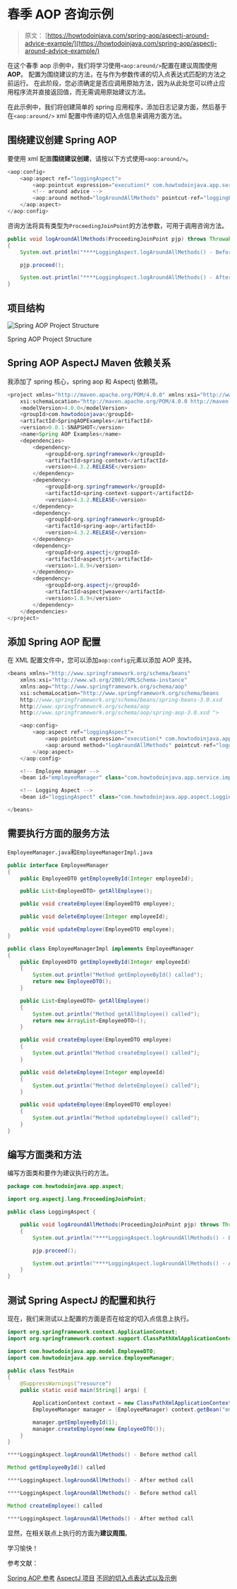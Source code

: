 # 春季 AOP 咨询示例

> 原文： [https://howtodoinjava.com/spring-aop/aspectj-around-advice-example/](https://howtodoinjava.com/spring-aop/aspectj-around-advice-example/)

在这个春季 aop 示例中，我们将学习使用`<aop:around/>`配置在建议周围使用 **AOP**。 配置为围绕建议的方法，在与作为参数传递的切入点表达式匹配的方法之前运行。 在此阶段，您必须确定是否应调用原始方法，因为从此处您可以终止应用程序流并直接返回值，而无需调用原始建议方法。

在此示例中，我们将创建简单的 spring 应用程序，添加日志记录方面，然后基于在`<aop:around/>` xml 配置中传递的切入点信息来调用方面方法。

## 围绕建议创建 Spring AOP

要使用 xml 配置**围绕建议创建**，请按以下方式使用`<aop:around/>`。

```java
<aop:config> 
    <aop:aspect ref="loggingAspect">
        <aop:pointcut expression="execution(* com.howtodoinjava.app.service.impl.EmployeeManagerImpl.*(..))" id="loggingPointcuts"/>
        <!-- around advice -->
        <aop:around method="logAroundAllMethods" pointcut-ref="loggingPointcuts" />  
    </aop:aspect> 
</aop:config>

```

咨询方法将具有类型为`ProceedingJoinPoint`的方法参数，可用于调用咨询方法。

```java
public void logAroundAllMethods(ProceedingJoinPoint pjp) throws Throwable 
{
    System.out.println("****LoggingAspect.logAroundAllMethods() - Before method call");

    pjp.proceed();

    System.out.println("****LoggingAspect.logAroundAllMethods() - After method call");
}

```

## 项目结构

![Spring AOP Project Structure](img/89dd27f7d603b5a50cf05e2415f38f6f.jpg)

Spring AOP Project Structure

## Spring AOP AspectJ Maven 依赖关系

我添加了 spring 核心，spring aop 和 Aspectj 依赖项。

```java
<project xmlns="http://maven.apache.org/POM/4.0.0" xmlns:xsi="http://www.w3.org/2001/XMLSchema-instance"
    xsi:schemaLocation="http://maven.apache.org/POM/4.0.0 http://maven.apache.org/xsd/maven-4.0.0.xsd;
    <modelVersion>4.0.0</modelVersion>
    <groupId>com.howtodoinjava</groupId>
    <artifactId>SpringAOPExamples</artifactId>
    <version>0.0.1-SNAPSHOT</version>
    <name>Spring AOP Examples</name>
    <dependencies>
        <dependency>
            <groupId>org.springframework</groupId>
            <artifactId>spring-context</artifactId>
            <version>4.3.2.RELEASE</version>
        </dependency>
        <dependency>
            <groupId>org.springframework</groupId>
            <artifactId>spring-context-support</artifactId>
            <version>4.3.2.RELEASE</version>
        </dependency>
        <dependency>
            <groupId>org.springframework</groupId>
            <artifactId>spring-aop</artifactId>
            <version>4.3.2.RELEASE</version>
        </dependency>
        <dependency>
            <groupId>org.aspectj</groupId>
            <artifactId>aspectjrt</artifactId>
            <version>1.8.9</version>
        </dependency>
        <dependency>
            <groupId>org.aspectj</groupId>
            <artifactId>aspectjweaver</artifactId>
            <version>1.8.9</version>
        </dependency>
    </dependencies>
</project>
```

## 添加 Spring AOP 配置

在 XML 配置文件中，您可以添加`aop:config`元素以添加 AOP 支持。

```java
<beans xmlns="http://www.springframework.org/schema/beans"
    xmlns:xsi="http://www.w3.org/2001/XMLSchema-instance"
    xmlns:aop="http://www.springframework.org/schema/aop"
    xsi:schemaLocation="http://www.springframework.org/schema/beans
    http://www.springframework.org/schema/beans/spring-beans-3.0.xsd
    http://www.springframework.org/schema/aop
    http://www.springframework.org/schema/aop/spring-aop-3.0.xsd ">

    <aop:config> 
        <aop:aspect ref="loggingAspect">
            <aop:pointcut expression="execution(* com.howtodoinjava.app.service.impl.EmployeeManagerImpl.*(..))" id="loggingPointcuts"/>
            <aop:around method="logAroundAllMethods" pointcut-ref="loggingPointcuts" />  
        </aop:aspect> 
    </aop:config> 

    <!-- Employee manager -->
    <bean id="employeeManager" class="com.howtodoinjava.app.service.impl.EmployeeManagerImpl" />

    <!-- Logging Aspect -->
    <bean id="loggingAspect" class="com.howtodoinjava.app.aspect.LoggingAspect" />

</beans>

```

## 需要执行方面的服务方法

`EmployeeManager.java`和`EmployeeManagerImpl.java`

```java
public interface EmployeeManager 
{
    public EmployeeDTO getEmployeeById(Integer employeeId);

    public List<EmployeeDTO> getAllEmployee();

    public void createEmployee(EmployeeDTO employee);

    public void deleteEmployee(Integer employeeId);

    public void updateEmployee(EmployeeDTO employee);
}

public class EmployeeManagerImpl implements EmployeeManager 
{
    public EmployeeDTO getEmployeeById(Integer employeeId) 
    {
        System.out.println("Method getEmployeeById() called");
        return new EmployeeDTO();
    }

    public List<EmployeeDTO> getAllEmployee() 
    {
        System.out.println("Method getAllEmployee() called");
        return new ArrayList<EmployeeDTO>();
    }

    public void createEmployee(EmployeeDTO employee)
    {
        System.out.println("Method createEmployee() called");
    }

    public void deleteEmployee(Integer employeeId) 
    {
        System.out.println("Method deleteEmployee() called");
    }

    public void updateEmployee(EmployeeDTO employee) 
    {
        System.out.println("Method updateEmployee() called");
    }
}

```

## 编写方面类和方法

编写方面类和要作为建议执行的方法。

```java
package com.howtodoinjava.app.aspect;

import org.aspectj.lang.ProceedingJoinPoint;

public class LoggingAspect {

    public void logAroundAllMethods(ProceedingJoinPoint pjp) throws Throwable 
    {
        System.out.println("****LoggingAspect.logAroundAllMethods() - Before method call");

        pjp.proceed();

        System.out.println("****LoggingAspect.logAroundAllMethods() - After method call");
    }
}

```

## 测试 Spring AspectJ 的配置和执行

现在，我们来测试以上配置的方面是否在给定的切入点信息上执行。

```java
import org.springframework.context.ApplicationContext;
import org.springframework.context.support.ClassPathXmlApplicationContext;

import com.howtodoinjava.app.model.EmployeeDTO;
import com.howtodoinjava.app.service.EmployeeManager;

public class TestMain 
{
    @SuppressWarnings("resource")
    public static void main(String[] args) {

        ApplicationContext context = new ClassPathXmlApplicationContext("applicationContext.xml");
        EmployeeManager manager = (EmployeeManager) context.getBean("employeeManager");

        manager.getEmployeeById(1);
        manager.createEmployee(new EmployeeDTO());
    }
}

```

```java
****LoggingAspect.logAroundAllMethods() - Before method call

Method getEmployeeById() called

****LoggingAspect.logAroundAllMethods() - After method call

****LoggingAspect.logAroundAllMethods() - Before method call

Method createEmployee() called

****LoggingAspect.logAroundAllMethods() - After method call

```

显然，在相关联点上执行的方面为**建议周围**。

学习愉快！

参考文献：

[Spring AOP 参考](https://docs.spring.io/spring/docs/current/spring-framework-reference/html/aop.html)
[AspectJ 项目](https://eclipse.org/aspectj/)
[不同的切入点表达式以及示例](//howtodoinjava.com/spring/spring-aop/writing-spring-aop-aspectj-pointcut-expressions-with-examples/)